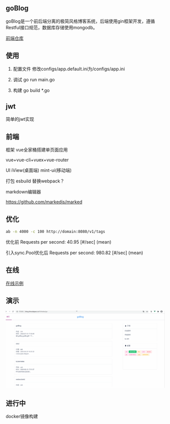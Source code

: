 ## goBlog

goBlog是一个前后端分离的极简风格博客系统，后端使用gin框架开发，遵循Restful接口规范，数据库存储使用mongodb。

[前端仓库](https://github.com/masterZSH/vue-blog)



## 使用
1. 配置文件 修改configs/app.default.ini为/configs/app.ini

2. 调试  go run main.go

3. 构建  go build *.go

## jwt
简单的jwt实现


## 前端 

框架 vue全家桶搭建单页面应用

vue+vue-cli+vuex+vue-router

UI iView(桌面端) mint-ui(移动端)

打包 esbuild 替换webpack？

markdown编辑器 

https://github.com/markedjs/marked


## 优化

```bash
ab -n 4000 -c 100 http://domain:8080/v1/tags
```
优化前
Requests per second:    40.95 [#/sec] (mean)

引入sync.Pool优化后
Requests per second:    980.82 [#/sec] (mean)


## 在线

[在线示例](http://blog.zhoudapao.cn)


## 演示

![demo](./demo/demo.gif)

## 进行中
docker镜像构建





